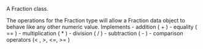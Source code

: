 A Fraction class.

The operations for the Fraction type will allow a Fraction data object to behave like any
other numeric value.
Implements
    - addition ( + )
    - equality ( == )
    - multiplication ( * )
    - division ( / )
    - subtraction ( - )
    - comparison operators (< , >, <=, >= )
